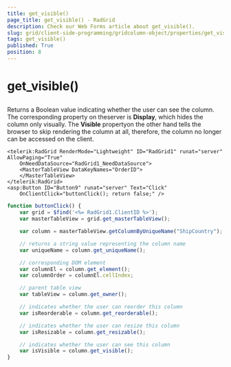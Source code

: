 ```yaml
---
title: get_visible()
page_title: get_visible() - RadGrid
description: Check our Web Forms article about get_visible().
slug: grid/client-side-programming/gridcolumn-object/properties/get_visible()
tags: get_visible()
published: True
position: 8
---
```


# get_visible()



## 

Returns a Boolean value indicating whether the user can see the column. The corresponding property on theserver is **Display**, which hides the column only visually. The **Visible** propertyon the other hand tells the browser to skip rendering the column at all, therefore, the column no longer can be accessed on the client.

````ASP.NET
<telerik:RadGrid RenderMode="Lightweight" ID="RadGrid1" runat="server" AllowPaging="True"
    OnNeedDataSource="RadGrid1_NeedDataSource">
    <MasterTableView DataKeyNames="OrderID">
    </MasterTableView>
</telerik:RadGrid>
<asp:Button ID="Button9" runat="server" Text="Click"
    OnClientClick="buttonClick(); return false;" />
````

````JavaScript
function buttonClick() {
    var grid = $find('<%= RadGrid1.ClientID %>');
    var masterTableView = grid.get_masterTableView();

    var column = masterTableView.getColumnByUniqueName("ShipCountry");

    // returns a string value representing the column name
    var uniqueName = column.get_uniqueName();

    // corresponding DOM element 
    var columnEl = column.get_element();
    var columnOrder = columnEl.cellIndex;

    // parent table view
    var tableView = column.get_owner();

    // indicates whether the user can reorder this column
    var isReorderable = column.get_reorderable();

    // indicates whether the user can resize this column
    var isResizable = column.get_resizable();

    // indicates whether the user can see this column
    var isVisible = column.get_visible();
}
````


